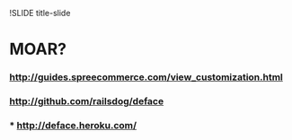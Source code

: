 !SLIDE title-slide

# MOAR?

### http://guides.spreecommerce.com/view_customization.html
### http://github.com/railsdog/deface
### * http://deface.heroku.com/
